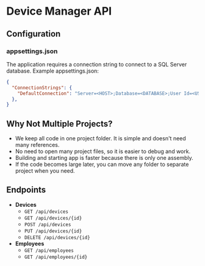 # Device Manager API
## Configuration

### appsettings.json

The application requires a connection string to connect to a SQL Server database. Example appsettings.json:

```json
{
  "ConnectionStrings": {
    "DefaultConnection": "Server=<HOST>;Database=<DATABASE>;User Id=<USERNAME>;Password=<PASSWORD>;TrustServerCertificate=True;"
  },
}
```

## Why Not Multiple Projects?

*  We keep all code in one project folder. It is simple and doesn't need many references.
*  No need to open many project files, so it is easier to debug and work.
*  Building and starting app is faster because there is only one assembly.
*  If the code becomes large later, you can move any folder to separate project when you need.

## Endpoints

* **Devices**
    * `GET /api/devices`
    * `GET /api/devices/{id}`
    * `POST /api/devices`
    * `PUT /api/devices/{id}`
    * `DELETE /api/devices/{id}`
* **Employees**
    * `GET /api/employees`
    * `GET /api/employees/{id}`